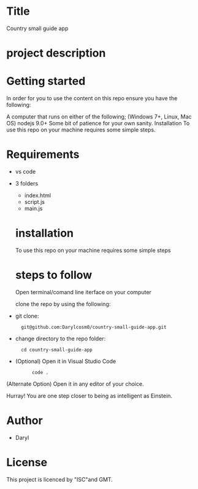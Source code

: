 # Title
Country small guide app

# project description

# Getting started
In order for you to use the content on this repo ensure you have the following:

A computer that runs on either of the following; (Windows 7+, Linux, Mac OS) nodejs 9.0+ Some bit of patience for your own sanity. Installation To use this repo on your machine requires some simple steps.

# Requirements
- vs code
- 3 folders
    - index.html
    - script.js
    - main.js
    
    # installation
    To use this repo on your machine requires some simple steps

    # steps to follow
    Open terminal/comand line iterface on your computer

    clone the repo by using the following:

- git clone:

        git@github.com:Darylcosm0/country-small-guide-app.git

- change directory to the repo folder:

        cd country-small-guide-app

- (Optional) Open it in Visual Studio Code

            code .

(Alternate Option) Open it in any editor of your choice.

Hurray! You are one step closer to being as intelligent as Einstein.

# Author
- Daryl

# License
This project is licenced by "ISC"and GMT.


